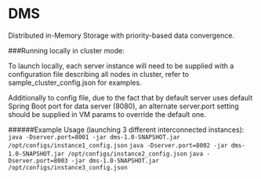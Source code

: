 # DMS
Distributed in-Memory Storage with priority-based data convergence. 

###Running locally in cluster mode:

To launch locally, each server instance will need to be supplied with a configuration file 
describing all nodes in cluster, refer to sample_cluster_config.json for examples. 

Additionally to config file, due to the fact that by default server uses default Spring Boot port for data server (8080), 
an alternate server.port setting should be supplied in VM params to override the default one. 

######Example Usage (launching 3 different interconnected instances):
`java -Dserver.port=8001 -jar dms-1.0-SNAPSHOT.jar /opt/configs/instance1_config.json`
`java -Dserver.port=8002 -jar dms-1.0-SNAPSHOT.jar /opt/configs/instance2_config.json`
`java -Dserver.port=8003 -jar dms-1.0-SNAPSHOT.jar /opt/configs/instance3_config.json`